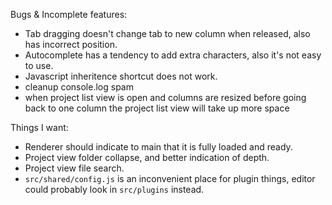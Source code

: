Bugs & Incomplete features:
- Tab dragging doesn't change tab to new column when released, also has incorrect position.
- Autocomplete has a tendency to add extra characters, also it's not easy to use.
- Javascript inheritence shortcut does not work.
- cleanup console.log spam
- when project list view is open and columns are resized before going back to one column the project list view will take up more space

Things I want:
- Renderer should indicate to main that it is fully loaded and ready.
- Project view folder collapse, and better indication of depth.
- Project view file search.
- ```src/shared/config.js``` is an inconvenient place for plugin things, editor could probably look in ``src/plugins`` instead.